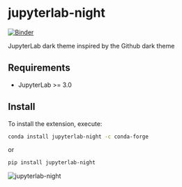# jupyterlab-night

[![Binder](https://mybinder.org/badge_logo.svg)](https://mybinder.org/v2/gh/martinRenou/jupyterlab-night/main?urlpath=lab)

JupyterLab dark theme inspired by the Github dark theme

## Requirements

* JupyterLab >= 3.0

## Install

To install the extension, execute:

```bash
conda install jupyterlab-night -c conda-forge
```

or

```bash
pip install jupyterlab-night
```

![jupyterlab-night](jupyterlab-night.png)
